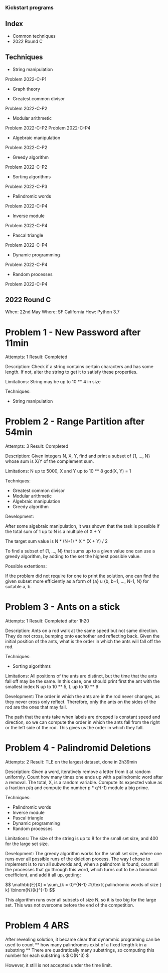 ### Kickstart programs ###


## Index ##

 - Common techniques
 - 2022 Round C



## Techniques ##

 - String manipulation

Problem 2022-C-P1

 - Graph theory

 - Greatest common divisor

Problem 2022-C-P2
 - Modular arithmetic

Problem 2022-C-P2
Problem 2022-C-P4

 - Algebraic manipulation

Problem 2022-C-P2

 - Greedy algorithm

Problem 2022-C-P2

 - Sorting algorithms

Problem 2022-C-P3

 - Palindromic words

Problem 2022-C-P4

 - Inverse module

Problem 2022-C-P4

 - Pascal triangle

Problem 2022-C-P4

 - Dynamic programming

Problem 2022-C-P4

 - Random processes

Problem 2022-C-P4




## 2022 Round C ##

When: 22nd May
Where: SF California
How: Python 3.7


# Problem 1 - New Password after 11min # 

Attempts: 1
Result: Completed

Description:
Check if a string contains certain characters and has some length.
If not, alter the string to get it to satisfy these properties.

Limitations:
String may be up to 10 ** 4 in size

Techniques:
 - String manipulation


# Problem 2 - Range Partition after 54min #

Attempts: 3
Result: Completed

Description:
Given integers N, X, Y, find and print a subset of {1, ..., N} whose sum is X/Y of the complement sum.

Limitations:
N up to 5000, X and Y up to 10 ** 8
gcd(X, Y) = 1

Techniques:
 - Greatest common divisor
 - Modular arithmetic
 - Algebraic manipulation
 - Greedy algorithm

Development:

After some algebraic manipulation, it was shown that the task is possible if the total sum of 1 up to N is a multiple of X + Y

The target sum value is N * (N+1) * X * (X + Y) / 2

To find a subset of {1, ..., N} that sums up to a given value one can use a greedy algorithm, by adding to the set the highest possible value.

Possible extentions:

If the problem did not require for one to print the solution, one can find the given subset more efficiently as a form of {a} u {b, b+1, ..., N-1, N} for suitable a, b.

# Problem 3 - Ants on a stick #

Attempts: 1
Result: Completed after 1h20

Description:
Ants on a rod walk at the same speed but not same direction. They do not cross, bumping onto eachother and reflecting back.
Given the initial position of the ants, what is the order in which the ants will fall off the rod.

Techniques:
 - Sorting algorithms

Limitations:
All positions of the ants are distinct, but the time that the ants fall off may be the same.
In this case, one should print first the ant with the smallest index
N up to 10 ** 5, L up to 10 ** 9

Development:
The order in which the ants are in the rod never changes, as they never cross only reflect. Therefore, only the ants on the sides of the rod are the ones that may fall.

The path that the ants take when labels are dropped is constant speed and direction, so we can compute the order in which the ants fall from the right or the left side of the rod.
This gives us the order in which they fall.


# Problem 4 - Palindromid Deletions #

Attempts: 2
Result: TLE on the largest dataset, done in 2h39min

Description:
Given a word, iteratively remove a letter from it at random uniformly.
Count how many times one ends up with a palindromic word after a removal.
The total, X, is a random variable. Compute its expected value as a fraction p/q and compute the number p * q^(-1) module a big prime.

Techniques:
 - Palindromic words
 - Inverse module
 - Pascal triangle
 - Dynamic programming
 - Random processes

Limitations:
The size of the string is up to 8 for the small set size, and 400 for the large set size.

Development:
The greedy algorithm works for the small set size, where one runs over all possible runs of the deletion process.
The way I chose to implement is to run all subwords and, when a palindrom is found, count all the processes that go through this word, which turns out to be a binomial coefficient, and add it all up, getting:

$$ \mathbb{E}[X] = \sum_{k = 0}^{N-1} \#{\text{ palindromic words of size } k\} \binom{N}{k}^{-1} $$

This algorithm runs over all subsets of size N, so it is too big for the large set.
This was not overcome before the end of the competition.


# Problem 4 ARS #
 
After revealing solution, it became clear that dynammic programing can be used to count ** how many palindromes exist of a fixed length k in a substring **
There are quadratically many substrings, so computing this number for each substring is $ O(N^3) $

However, it still is not accepted under the time limit.



